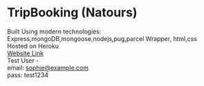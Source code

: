 # TripBooking (Natours) #

Built Using modern technologies: Express,mongoDB,mongoose,nodejs,pug,parcel Wrapper, html,css
<br />Hosted on Heroku
<br />[Website Link](https://trip-booking-hj14.herokuapp.com/)
<br />Test User - <br />
email: sophie@example.com <br />
pass: test1234